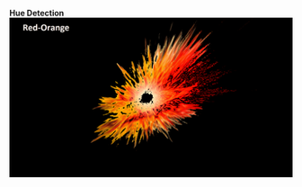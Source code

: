 **Hue Detection**
![](https://github.com/ShoukathAli23/Image-Video-Processing-on-FPGA/blob/master/Hue_detection/hue_detection.gif)
